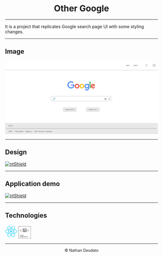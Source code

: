 <h1 style='text-align: center;'>
    Other Google
</h1>

<hr>

<p>
    It is a project that replicates Google search page UI with some styling changes.
</p>

<hr>

<h2 style='font-size: 1.5em;'>
    Image
</h2>
<img src='src\assets\OtherGoogle - Web.png'></img>

<hr>

<h2 style='font-size: 1.5em;'>
    Design
</h2>
<a href="https://www.figma.com/file/4OmgeBSG1Kja1YfqYcDJNJ/Other-Google?node-id=0%3A1"><img src="https://img.shields.io/static/v1?label=Design&message=Figma&color=00FA9A&style=for-the-badge&logo=FIGMA" alt="ntShield" cursor="pointer" ></a>

<hr>

<h2 style='font-size: 1.5em;'>
    Application demo
</h2>

<a href="https://othergoogle.netlify.app"><img src="https://img.shields.io/static/v1?label=Netlify&message=Demo&color=0e1e25&style=for-the-badge&logo=NETLIFY" alt="ntShield" cursor="pointer" ></a>

<hr>

<h2 style='font-size: 1.5em;'>
    Technologies
</h2>
<img src='src\assets\react.svg' style='width: 8%;'></img>
<img src='src\assets\styled-components.svg' style='width: 8%;'></img>

<hr>

<p style='text-align: center; font-size: 0.9em;'>
    © Nathan Deodato
</p>
